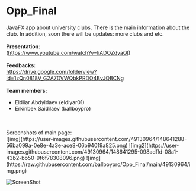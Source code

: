 # Opp_Final
JavaFX app about university clubs. There is the main information about the club. In addition, soon there will be updates: more clubs and etc.
</br>
</br>
**Presentation:**
</br>
(https://www.youtube.com/watch?v=liADOZdyaQI)
</br>
</br>
**Feedbacks:** 
</br>
https://drive.google.com/folderview?id=1zQn0818V_G2A7DVWQbkPRDO4BvJQBCNg
</br>
</br>
**Team members:**
</br>
- Eldiiar Abdyldaev (eldiyar01)
- Erkinbek Saidilaev (ballboypro)
</br>
</br>
Screenshots of main page:
</br>
![img](https://user-images.githubusercontent.com/49130964/148641288-56ba099a-0e8e-4a3e-ace8-06b94019a825.png)
![img2](https://user-images.githubusercontent.com/49130964/148641295-098adffd-08a1-43b2-bb50-9f6f78308096.png)
![img](https://raw.githubusercontent.com/ballboypro/Opp_Final/main/49130964/img.png)

![ScreenShot](https://raw.githubusercontent.com/i-saumitra/Voice-controlled-MP3-Player/master/screenshot.jpg)
